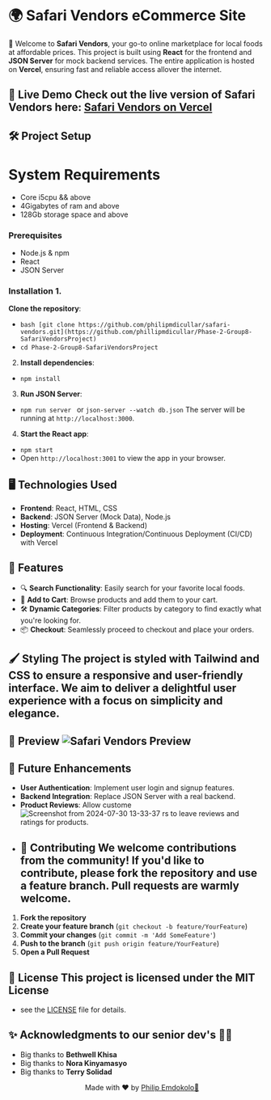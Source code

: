 # 🌍 Safari Vendors eCommerce Site 
🛒 Welcome to **Safari Vendors**, your go-to online marketplace for local foods at affordable prices. This project is built using **React** for the frontend and **JSON Server** for mock backend services. The entire application is hosted on **Vercel**, ensuring fast and reliable access allover the internet. 

## 🚀 Live Demo Check out the live version of Safari Vendors here: [**Safari Vendors on Vercel**](https://your-vercel-link) 
## 🛠️ Project Setup 
# System Requirements
- Core i5cpu && above 
- 4Gigabytes of ram and above
- 128Gb storage space and above

### Prerequisites 
- Node.js & npm 
- React 
- JSON Server 

### Installation 1. 
**Clone the repository**: 
- ```bash [git clone https://github.com/philipmdicullar/safari-vendors.git](https://github.com/phillipmdicullar/Phase-2-Group8-SafariVendorsProject)```
- ```cd Phase-2-Group8-SafariVendorsProject ``` 

2. **Install dependencies**: 

- ```npm install ``` 
3. **Run JSON Server**: 

- ```npm run server ```  or ```json-server --watch db.json```
The server will be running at `http://localhost:3000`. 
4. **Start the React app**:
- ```npm start ``` 
- Open `http://localhost:3001` to view the app in your browser.
 

## 🖥️ Technologies Used 
- **Frontend**: React, HTML, CSS 
- **Backend**: JSON Server (Mock Data), Node.js 
- **Hosting**: Vercel (Frontend & Backend) 
- **Deployment**: Continuous Integration/Continuous Deployment (CI/CD) with Vercel
## 🌟 Features 
- 🔍 **Search Functionality**: Easily search for your favorite local foods. 
- 🛒 **Add to Cart**: Browse products and add them to your cart. 
- 🛠️ **Dynamic Categories**: Filter products by category to find exactly what you're looking for. 
- 📦 **Checkout**: Seamlessly proceed to checkout and place your orders. 
## 🖌️ Styling The project is styled with **Tailwind** and **CSS** to ensure a responsive and user-friendly interface. We aim to deliver a delightful user experience with a focus on simplicity and elegance. 
## 🎨 Preview ![Safari Vendors Preview]([https://your-image-link](https://www.figma.com/design/XgeRFh16QWZUZ0xbGXEpdU/team-mamba?m=auto&t=XE1Iucx0K7I7OD84-6)) 
## 🚧 Future Enhancements 
- **User Authentication**: Implement user login and signup features. 
- **Backend Integration**: Replace JSON Server with a real backend. 
- **Product Reviews**: Allow custome![Screenshot from 2024-07-30 13-33-37](https://github.com/user-attachments/assets/12573246-4b7c-4cce-a9d2-dc14608f5b9f)
rs to leave reviews and ratings for products.
- ## 👥 Contributing We welcome contributions from the community! If you'd like to contribute, please fork the repository and use a feature branch. Pull requests are warmly welcome. 
1. **Fork the repository** 
2. **Create your feature branch** (`git checkout -b feature/YourFeature`) 
3. **Commit your changes** (`git commit -m 'Add SomeFeature'`) 
4. **Push to the branch** (`git push origin feature/YourFeature`) 
5. **Open a Pull Request** 
## 📝 License This project is licensed under the MIT License 
- see the [LICENSE](LICENSE) file for details. 
## ✨ Acknowledgments to our senior dev's 🙉🙉
- Big thanks to **Bethwell Khisa**
- Big thanks to **Nora Kinyamasyo**
- Big thanks to **Terry Solidad**
   <p align="center"> Made with ❤️ by <a href="https://github.com/phillipmdicullar">Philip Emdokolo🤧</a> </p>
